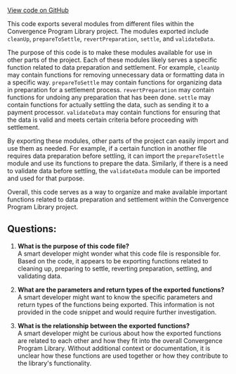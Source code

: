 [View code on GitHub](https://github.com/convergence-rfq/convergence-program-library/psyoptions-european-instrument/js/generated/instructions/index.ts)

This code exports several modules from different files within the Convergence Program Library project. The modules exported include `cleanUp`, `prepareToSettle`, `revertPreparation`, `settle`, and `validateData`. 

The purpose of this code is to make these modules available for use in other parts of the project. Each of these modules likely serves a specific function related to data preparation and settlement. For example, `cleanUp` may contain functions for removing unnecessary data or formatting data in a specific way. `prepareToSettle` may contain functions for organizing data in preparation for a settlement process. `revertPreparation` may contain functions for undoing any preparation that has been done. `settle` may contain functions for actually settling the data, such as sending it to a payment processor. `validateData` may contain functions for ensuring that the data is valid and meets certain criteria before proceeding with settlement.

By exporting these modules, other parts of the project can easily import and use them as needed. For example, if a certain function in another file requires data preparation before settling, it can import the `prepareToSettle` module and use its functions to prepare the data. Similarly, if there is a need to validate data before settling, the `validateData` module can be imported and used for that purpose.

Overall, this code serves as a way to organize and make available important functions related to data preparation and settlement within the Convergence Program Library project.
## Questions: 
 1. **What is the purpose of this code file?**\
A smart developer might wonder what this code file is responsible for. Based on the code, it appears to be exporting functions related to cleaning up, preparing to settle, reverting preparation, settling, and validating data.

2. **What are the parameters and return types of the exported functions?**\
A smart developer might want to know the specific parameters and return types of the functions being exported. This information is not provided in the code snippet and would require further investigation.

3. **What is the relationship between the exported functions?**\
A smart developer might be curious about how the exported functions are related to each other and how they fit into the overall Convergence Program Library. Without additional context or documentation, it is unclear how these functions are used together or how they contribute to the library's functionality.